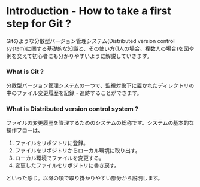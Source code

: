Introduction - How to take a first step for Git ?
=======

Gitのような分散型バージョン管理システム(Distributed version control system)に関する基礎的な知識と、その使い方(1人の場合、複数人の場合)を図や例を交えて初心者にも分かりやすいように解説していきます。

### What is Git ?

分散型バージョン管理システムの一つで、監視対象下に置かれたディレクトリの中のファイル変更履歴を記録・追跡することができます。

### What is Distributed version control system ?

ファイルの変更履歴を管理するためのシステムの総称です。システムの基本的な操作フローは、

1. ファイルをリポジトリに登録。
2. ファイルをリポジトリからローカル環境に取り出す。
3. ローカル環境でファイルを変更する。
4. 変更したファイルをリポジトリに書き戻す。

といった感じ。以降の項で取り掛かりやすい部分から説明します。